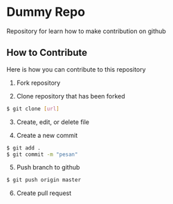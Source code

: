 # Dummy Repo

Repository for learn how to make contribution on github

## How to Contribute

Here is how you can contribute to this repository

1. Fork repository

2. Clone repository that has been forked

```bash
$ git clone [url]
```
3. Create, edit, or delete file

4. Create a new commit

```bash
$ git add .
$ git commit -m "pesan"
```

5. Push branch to github

```bash
$ git push origin master
```

6. Create pull request
